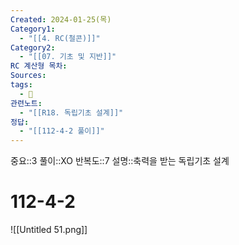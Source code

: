 ```yaml
---
Created: 2024-01-25(목)
Category1:
  - "[[4. RC(철콘)]]"
Category2:
  - "[[07. 기초 및 지반]]"
RC 계산형 목차: 
Sources: 
tags:
  - 🧮
관련노트:
  - "[[R18. 독립기초 설계]]"
정답:
  - "[[112-4-2 풀이]]"
---
```

중요::3
풀이::XO
반복도::7
설명::축력을 받는 독립기초 설계

#  112-4-2

![[Untitled 51.png]]